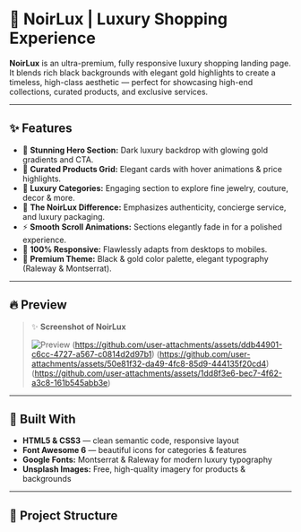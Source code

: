 # 🖤 NoirLux | Luxury Shopping Experience


**NoirLux** is an ultra-premium, fully responsive luxury shopping landing page.  
It blends rich black backgrounds with elegant gold highlights to create a timeless, high-class aesthetic — perfect for showcasing high-end collections, curated products, and exclusive services.

---

## ✨ Features

- 🖤 **Stunning Hero Section:** Dark luxury backdrop with glowing gold gradients and CTA.
- 💍 **Curated Products Grid:** Elegant cards with hover animations & price highlights.
- 👑 **Luxury Categories:** Engaging section to explore fine jewelry, couture, decor & more.
- 🌟 **The NoirLux Difference:** Emphasizes authenticity, concierge service, and luxury packaging.
- ⚡ **Smooth Scroll Animations:** Sections elegantly fade in for a polished experience.
- 📱 **100% Responsive:** Flawlessly adapts from desktops to mobiles.
- 🎨 **Premium Theme:** Black & gold color palette, elegant typography (Raleway & Montserrat).

---

## 🔥 Preview

> ✨ **Screenshot of NoirLux**
>
> ![Preview](https://github.com/user-attachments/assets/8b66e7e9-8561-4f96-a1dd-02891e5e0826)
(https://github.com/user-attachments/assets/ddb44901-c6cc-4727-a567-c0814d2d97b1)
(https://github.com/user-attachments/assets/50e81f32-da49-4fc8-85d9-444135f20cd4)
(https://github.com/user-attachments/assets/1dd8f3e6-bec7-4f62-a3c8-161b545abb3e)


---

## 🚀 Built With

- **HTML5 & CSS3** — clean semantic code, responsive layout
- **Font Awesome 6** — beautiful icons for categories & features
- **Google Fonts:** Montserrat & Raleway for modern luxury typography
- **Unsplash Images:** Free, high-quality imagery for products & backgrounds

---

## 📂 Project Structure

